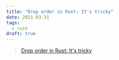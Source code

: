 ```yaml
---
title: "Drop order in Rust: It's tricky"
date: 2021-03-31
tags:
  - rust
draft: true
---
```


> [Drop order in Rust: It's tricky](https://vojtechkral.github.io/blag/rust-drop-order/)
